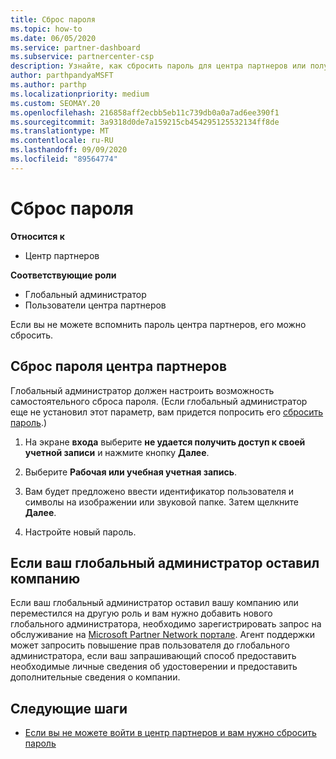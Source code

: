 ```yaml
---
title: Сброс пароля
ms.topic: how-to
ms.date: 06/05/2020
ms.service: partner-dashboard
ms.subservice: partnercenter-csp
description: Узнайте, как сбросить пароль для центра партнеров или получить помощь от глобального администратора вашей компании. Кроме того, Узнайте, как добавить нового глобального администратора центра партнеров.
author: parthpandyaMSFT
ms.author: parthp
ms.localizationpriority: medium
ms.custom: SEOMAY.20
ms.openlocfilehash: 216858aff2ecbb5eb11c739db0a0a7ad6ee390f1
ms.sourcegitcommit: 3a9318d0de7a159215cb454295125532134ff8de
ms.translationtype: MT
ms.contentlocale: ru-RU
ms.lasthandoff: 09/09/2020
ms.locfileid: "89564774"
---
```

# <a name="reset-my-password"></a>Сброс пароля

**Относится к**

- Центр партнеров
 
**Соответствующие роли**

- Глобальный администратор
- Пользователи центра партнеров


Если вы не можете вспомнить пароль центра партнеров, его можно сбросить.

## <a name="to-reset-your-partner-center-password"></a>Сброс пароля центра партнеров

Глобальный администратор должен настроить возможность самостоятельного сброса пароля. (Если глобальный администратор еще не установил этот параметр, вам придется попросить его [сбросить пароль](reset-a-user-password.md).)

1. На экране **входа** выберите **не удается получить доступ к своей учетной записи** и нажмите кнопку **Далее**.

2. Выберите **Рабочая или учебная учетная запись**.

3. Вам будет предложено ввести идентификатор пользователя и символы на изображении или звуковой папке. Затем щелкните **Далее**.

4. Настройте новый пароль.

## <a name="if-your-global-admin-has-left-the-company"></a>Если ваш глобальный администратор оставил компанию

Если ваш глобальный администратор оставил вашу компанию или переместился на другую роль и вам нужно добавить нового глобального администратора, необходимо зарегистрировать запрос на обслуживание на [Microsoft Partner Network портале](https://partner.microsoft.com/commercial#/). Агент поддержки может запросить повышение прав пользователя до глобального администратора, если ваш запрашивающий способ предоставить необходимые личные сведения об удостоверении и предоставить дополнительные сведения о компании. 

## <a name="next-steps"></a>Следующие шаги

- [Если вы не можете войти в центр партнеров и вам нужно сбросить пароль](unable-to-sign-in.md)
